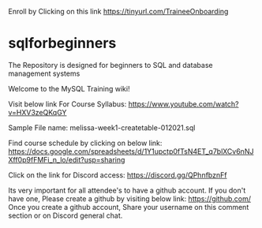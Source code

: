 Enroll by Clicking on this link https://tinyurl.com/TraineeOnboarding

# sqlforbeginners
The Repository is designed for beginners to SQL and database management systems

Welcome to the MySQL Training wiki!

Visit below link For Course Syllabus:
https://www.youtube.com/watch?v=HXV3zeQKqGY

Sample File name: melissa-week1-createtable-012021.sql

Find course schedule by clicking on below link:
https://docs.google.com/spreadsheets/d/1Y1upctp0fTsN4ET_q7blXCv6nNJXff0p9fFMFi_n_lo/edit?usp=sharing

Click on the link for Discord access: https://discord.gg/QPhnfbznFf

Its very important for all attendee's to have a github account. If you don't have one, Please create a github by visiting below link:
https://github.com/
Once you create a github account, Share your username on this comment section or on Discord general chat.




